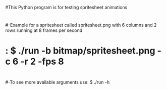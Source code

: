 #This Python program is for testing spritesheet animations
#
#-Example for a spritesheet called spritesheet.png with 6 columns and 2 rows running at 8 frames per second 
#	: $ ./run -b bitmap/spritesheet.png -c 6 -r 2 -fps 8
#
#-To see more available arguments use: $ ./run -h
